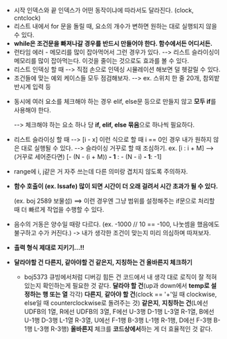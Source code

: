 * 시작 인덱스와 끝 인덱스가 어떤 동작이냐에 따라서도 달라진다. (clock, cntclock)
* 리스트 내에서 for 문을 돌릴 때, 요소의 개수가 변하면 원하는 대로 실행되지 않을 수 있다.
* <strong>while은 조건문을 빠져나갈 경우를 반드시 만들어야 한다. 함수에서든 어디서든.</strong>
* 런타임 에러 - 메모리를 많이 잡아먹어서 그런 경우가 있다.
  --> 리스트 슬라이싱이 메모리를 많이 잡아먹는다. 이것을 줄이는 것으로도 효과를 볼 수 있다.
* 리스트 인덱싱 할 때
  --> 직접 손으로 인덱싱 시뮬레이션 해보면 덜 헷갈릴 수 있다.
* 조건들에 맞는 예외 케이스들 모두 점검해보자.
  --> ex. 스위치 한 줄 20개, 참외밭 반시계 입력 등

- 동시에 여러 요소를 체크해야 하는 경우 elif, else문 등으로 만들지 않고 <strong>모두 if</strong>를 사용해야 한다.

  --> 체크해야 하는 요소 하나 당 <strong>if, elif, else 묶음</strong>으로 하나씩 필요하다.
  
- 리스트 슬라이싱 할 때
  --> [i - x] 이런 식으로 할 때 i == 0인 경우 내가 원하지 않은 대로 실행될 수 있다.
  --> 슬라이싱 거꾸로 할 때 조심하기.
  ex. [i : i + M] --> (거꾸로 세어준다면) [- (N - (i + M)) <strong>- 1</strong> : - (N - i) <strong>- 1</strong>: -1]

- range에 i, j같은 거 자주 쓰는데 다른 의미랑 겹치지 않도록 주의하자.

- <strong>함수 호출이 (ex. Issafe) 많이 되면 시간이 더 오래 걸려서 시간 초과가 될 수 있다.</strong>

  (ex. boj 2589 보물섬)
  ==> 이런 경우엔 그냥 범위를 설정해주는 if문으로 처리할 때 더 빠르게 작업을 수행할 수 있다.

- 음수의 거동은 양수일 때랑 다르다.
  (ex. -1000 // 10 == -100, 나눗셈을 했음에도 불구하고 수가 커진다.)
  -> 내가 생각한 조건이 맞는지 미리 의심하며 따져보자.

- **출력 형식 제대로 지키기...!!**

- **달라야할 건 다른지, 같아야할 건 같은지, 지칭하는 건 올바른지 체크하기**
  - boj5373 큐빙에서처럼 디버깅 힘든 건 코드에서 내 생각 대로 로직이 잘 적혀있는지 확인하는게 필요한 것 같다.
    **달라야 할 건**(up과 down에서 **temp로 설정하는 행 또는 열** 각각) **다른지**, 
    **같아야 할 건**(clock == '+'일 때 clockwise, else일 때 counterclockwise로 돌려주는 것) **같은지**, 
    **지칭하는 건**(L에선 UDFB의 1열, R에선 UDFB의 3열, F에선 U-3행 D-1행 L-3열 R-1열, B에선 U-1행 D-3행 L-1열 R-3열, U에선 F-1행 B-3행 L-1행 R-1행, D에선 F-3행 B-1행 L-3행 R-3행) **올바른지** 체크를 **코드상에서**하는 게 더 효율적인 것 같다.